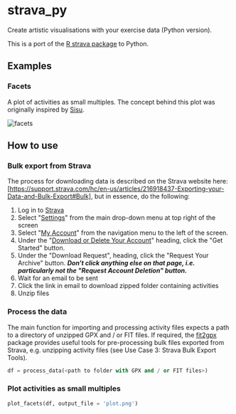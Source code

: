 # strava_py
Create artistic visualisations with your exercise data (Python version).

This is a port of the [R strava package](https://github.com/marcusvolz/strava) to Python.

## Examples

### Facets

A plot of activities as small multiples. The concept behind this plot was originally inspired by [Sisu](https://twitter.com/madewithsisu).

![facets](https://github.com/marcusvolz/strava_py/blob/main/plots/facets001.png "Facets, showing activity outlines")

## How to use

### Bulk export from Strava
The process for downloading data is described on the Strava website here: [https://support.strava.com/hc/en-us/articles/216918437-Exporting-your-Data-and-Bulk-Export#Bulk], but in essence, do the following:
                                                                           
1. Log in to [Strava](https://www.strava.com/)
2. Select "[Settings](https://www.strava.com/settings/profile)" from the main drop-down menu at top right of the screen
3. Select "[My Account](https://www.strava.com/account)" from the navigation menu to the left of the screen.
4. Under the "[Download or Delete Your Account](https://www.strava.com/athlete/delete_your_account)" heading, click the "Get Started" button.
5. Under the "Download Request", heading, click the "Request Your Archive" button. ***Don't click anything else on that page, i.e. particularly not the "Request Account Deletion" button.***
6. Wait for an email to be sent
7. Click the link in email to download zipped folder containing activities
8. Unzip files

### Process the data

The main function for importing and processing activity files expects a path to a directory of unzipped GPX and / or FIT files. If required, the [fit2gpx](https://github.com/dodo-saba/fit2gpx) package provides useful tools for pre-processing bulk files exported from Strava, e.g. unzipping activity files (see Use Case 3: Strava Bulk Export Tools).

```python
df = process_data(<path to folder with GPX and / or FIT files>)
```

### Plot activities as small multiples

```python
plot_facets(df, output_file = 'plot.png')
```

